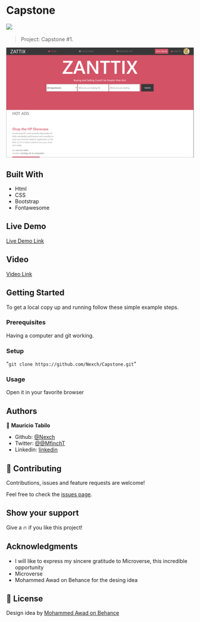 # Capstone

![](https://img.shields.io/badge/Microverse-blueviolet)

> Project: Capstone #1.

![screenshot](./imgs/image.png)


## Built With

- Html
- CSS
- Bootstrap
- Fontawesome

## Live Demo

[Live Demo Link](https://nexch.github.io/Capstone/)

## Video

[Video Link](https://youtu.be/xrbdTwvJXSQ)

## Getting Started

To get a local copy up and running follow these simple example steps.

### Prerequisites
Having a computer and git working.
### Setup
"``` git clone https://github.com/Nexch/Capstone.git ```"
### Usage
Open it in your favorite browser
## Authors
👤 **Mauricio Tabilo**

- Github: [@Nexch](https://github.com/Nexch)
- Twitter: [@@MfinchT](https://twitter.com/MfinchT)
- Linkedin: [linkedin](https://www.linkedin.com/in/Nexch)

## 🤝 Contributing

Contributions, issues and feature requests are welcome!

Feel free to check the [issues page](issues/).

## Show your support

Give a :fire: if you like this project!

## Acknowledgments

- I will like to express my sincere gratitude to Microverse, this incredible opportunity
- Microverse
- Mohammed Awad on Behance for the desing idea

## 📝 License

Design idea by [Mohammed Awad on Behance](https://www.behance.net/M_Awad)
